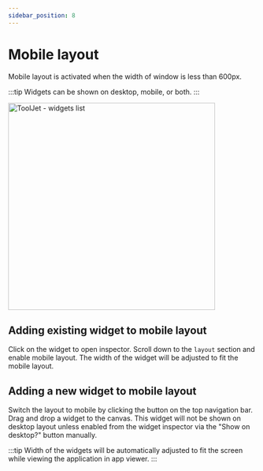 ```yaml
---
sidebar_position: 8
---
```


# Mobile layout

Mobile layout is activated when the width of window is less than 600px. 

:::tip
Widgets can be shown on desktop, mobile, or both.
:::

<img class="screenshot-full" src="/img/tutorial/mobile-layout/mobile-layout.gif" alt="ToolJet - widgets list" height="420"/>

## Adding existing widget to mobile layout 
Click on the widget to open inspector. Scroll down to the `layout` section and enable mobile layout. The width of the widget will be adjusted to fit the mobile layout. 

## Adding a new widget to mobile layout
Switch the layout to mobile by clicking the button on the top navigation bar. Drag and drop a widget to the canvas. This widget will not be shown on desktop layout unless enabled from the widget inspector via the "Show on desktop?" button manually.

:::tip
Width of the widgets will be automatically adjusted to fit the screen while viewing the application in app viewer.
:::